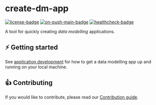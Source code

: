 
# create-dm-app

[![license-badge]][license]
[![on-push-main-badge]][on-push-main-workflow]
[![healthcheck-badge]][healthcheck-workflow]

A tool for quickly creating _data modelling_ applications.

## :zap: Getting started

See [application development](https://equinor.github.io/dm-docs/docs/guides/application-development) for how to get a data modelling app up and running on your local machine.

[license-badge]: https://img.shields.io/badge/License-MIT-yellow.svg
[license]: https://github.com/equinor/create-dm-app/blob/main/LICENSE
[on-push-main-badge]: https://github.com/equinor/create-dm-app/actions/workflows/on-push.yaml/badge.svg
[on-push-main-workflow]: https://github.com/equinor/dm-core-packages/actions/workflows/on-push.yaml
[healthcheck-badge]: https://github.com/equinor/create-dm-app/actions/workflows/on-schedule-nightly.yaml/badge.svg
[healthcheck-workflow]: https://github.com/equinor/create-dm-app/actions/workflows/on-schedule-nightly.yaml

<a id="Contributing"></a>
## :+1: Contributing
If you would like to contribute, please read our [Contribution guide](https://equinor.github.io/dm-docs/contributing/).

